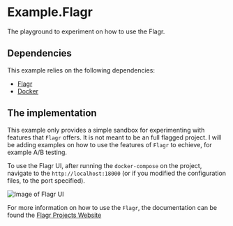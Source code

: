 # Example.Flagr

The playground to experiment on how to use the Flagr.

## Dependencies

This example relies on the following dependencies:

* [Flagr](https://github.com/checkr/flagr)
* [Docker](https://docs.docker.com/compose/)

## The implementation

This example only provides a simple sandbox for experimenting with features that `Flagr` offers. It is not meant to be an full flagged project. I will be adding examples on how to use the features of `Flagr` to echieve, for example A/B testing.

To use the Flagr UI, after running the `docker-compose` on the project, navigate to the `http://localhost:18000` (or if you modified the configuration files, to the port specified).

![Image of Flagr UI](https://raw.githubusercontent.com/checkr/flagr/master/docs/images/demo_readme.png)

For more information on how to use the `Flagr`, the documentation can be found the [Flagr Projects Website](https://checkr.github.io/flagr/#/home)
